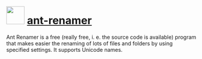 ﻿# <img src="https://cdn.rawgit.com/chocolatey/chocolatey-coreteampackages/edba4a5849ff756e767cba86641bea97ff5721fe/icons/ant-renamer.png" width="48" height="48"/> [ant-renamer](https://chocolatey.org/packages/ant-renamer)


Ant Renamer is a free (really free, i. e. the source code is available) program that makes easier the renaming of lots of files and folders by using specified settings. It supports Unicode names.

